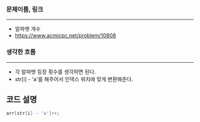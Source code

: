 ### 문제이름, 링크
---
- 알파벳 개수
- https://www.acmicpc.net/problem/10808

### 생각한 흐름
---
- 각 알파벳 등장 횟수를 생각하면 된다.
- str[i] - 'a'를 해주어서 인덱스 위치에 맞게 변환해준다.

## **코드 설명**
```cpp
arr[str[i] - 'a']++;
```